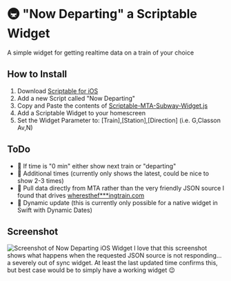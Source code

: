 # 🚇 "Now Departing" a Scriptable Widget
A simple widget for getting realtime data on a train of your choice

## How to Install
1. Download [Scriptable for iOS](https://apps.apple.com/us/app/scriptable/id1405459188)
2. Add a new Script called "Now Departing"
3. Copy and Paste the contents of [Scriptable-MTA-Subway-Widget.js](https://raw.githubusercontent.com/jbobrow/MTA-Subway-Now-Departing/main/Scriptable-MTA-Subway-Widget.js)
4. Add a Scriptable Widget to your homescreen
5. Set the Widget Parameter to: [Train],[Station],[Direction] (i.e. G,Classon Av,N) 

## ToDo
- 🔲 If time is "0 min" either show next train or "departing"
- 🔲 Additional times (currently only shows the latest, could be nice to show 2-3 times)
- 🔲 Pull data directly from MTA rather than the very friendly JSON source I found that drives [wheresthef***ingtrain.com](https://wheresthefuckingtrain.com/)
- 🔲 Dynamic update (this is currently only possible for a native widget in Swift with Dynamic Dates)

## Screenshot
![Screenshot of Now Departing iOS Widget](https://user-images.githubusercontent.com/772799/209606878-ab919bef-5824-4a34-a73a-3f3d4d97ea44.PNG)
I love that this screenshot shows what happens when the requested JSON source is not responding... a severely out of sync widget. At least the last updated time confirms this, but best case would be to simply have a working widget 😉  
